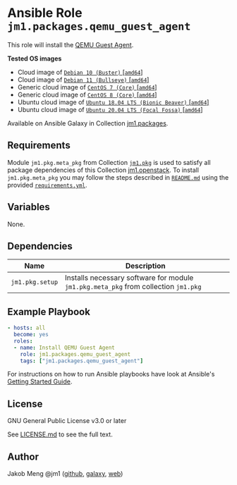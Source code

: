 # Ansible Role `jm1.packages.qemu_guest_agent`

This role will install the [QEMU Guest Agent](https://wiki.qemu.org/Features/GuestAgent).

**Tested OS images**
- Cloud image of [`Debian 10 (Buster)` \[`amd64`\]](https://cdimage.debian.org/cdimage/openstack/current/)
- Cloud image of [`Debian 11 (Bullseye)` \[`amd64`\]](https://cdimage.debian.org/images/cloud/bullseye/latest/)
- Generic cloud image of [`CentOS 7 (Core)` \[`amd64`\]](https://cloud.centos.org/centos/7/images/)
- Generic cloud image of [`CentOS 8 (Core)` \[`amd64`\]](https://cloud.centos.org/centos/8/x86_64/images/)
- Ubuntu cloud image of [`Ubuntu 18.04 LTS (Bionic Beaver)` \[`amd64`\]](https://cloud-images.ubuntu.com/bionic/current/)
- Ubuntu cloud image of [`Ubuntu 20.04 LTS (Focal Fossa)` \[`amd64`\]](https://cloud-images.ubuntu.com/focal/)

Available on Ansible Galaxy in Collection [jm1.packages](https://galaxy.ansible.com/jm1/packages).

## Requirements

Module `jm1.pkg.meta_pkg` from Collection [`jm1.pkg`](https://galaxy.ansible.com/jm1/pkg) is used to satisfy all package
dependencies of this Collection [jm1.openstack](https://galaxy.ansible.com/jm1/openstack). To install `jm1.pkg.meta_pkg` you
may follow the steps described in [`README.md`](https://github.com/JM1/ansible-collection-jm1-openstack/blob/master/README.md)
using the provided [`requirements.yml`](https://github.com/JM1/ansible-collection-jm1-openstack/blob/master/requirements.yml).

## Variables

None.

## Dependencies

| Name            | Description                                                                         |
| --------------- | ----------------------------------------------------------------------------------- |
| `jm1.pkg.setup` | Installs necessary software for module `jm1.pkg.meta_pkg` from collection `jm1.pkg` |

## Example Playbook

```yml
- hosts: all
  become: yes
  roles:
  - name: Install QEMU Guest Agent
    role: jm1.packages.qemu_guest_agent
    tags: ["jm1.packages.qemu_guest_agent"]
```

For instructions on how to run Ansible playbooks have look at Ansible's
[Getting Started Guide](https://docs.ansible.com/ansible/latest/network/getting_started/first_playbook.html).

## License

GNU General Public License v3.0 or later

See [LICENSE.md](../../LICENSE.md) to see the full text.

## Author

Jakob Meng
@jm1 ([github](https://github.com/jm1), [galaxy](https://galaxy.ansible.com/jm1), [web](http://www.jakobmeng.de))
